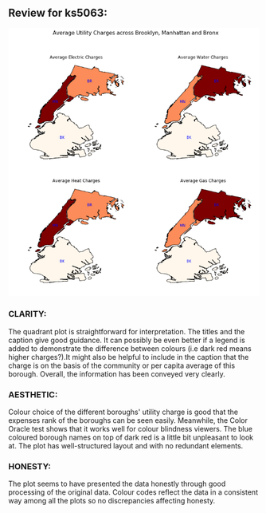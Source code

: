 ## Review for ks5063:

![Alt Text](https://github.com/karansaini282/PUI2018_ks5063/blob/master/HW8_ks5063/HW8.png)
      

### CLARITY: 

The quadrant plot is straightforward for interpretation. The titles and the caption give good guidance. 
It can possibly be even better if a legend is added to demonstrate the difference between colours (i.e dark red means higher charges?).It might also be helpful to include in the caption that the charge is on the basis of the community or per capita average of this borough.
Overall, the information has been conveyed very clearly.



### AESTHETIC: 

Colour choice of the different boroughs' utility charge is good that the expenses rank of the boroughs can be seen easily. Meanwhile, the Color Oracle test shows that it works well for colour blindness viewers. The blue coloured borough names on top of dark red is a little bit unpleasant to look at. The plot has well-structured layout and with no redundant elements. 


### HONESTY: 

The plot seems to have presented the data honestly through good processing of the original data. Colour codes reflect the data in a consistent way among all the plots so no discrepancies affecting honesty.


